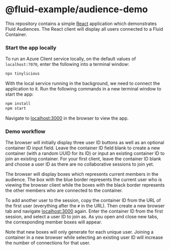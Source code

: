 # @fluid-example/audience-demo

This repository contains a simple [React](https://react.dev) application which demonstrates Fluid Audiences.
The React client will display all users connected to a Fluid Container.

### Start the app locally

To run an Azure Client service locally, on the default values of `localhost:7070`, enter the following into a terminal window:

```bash
npx tinylicious
```

With the local service running in the background, we need to connect the application to it.
Run the following commands in a new terminal window to start the app:

```bash
npm install
npm start
```

Navigate to [localhost:3000](http://localhost:3000) in the browser to view the app.

### Demo workflow

The browser will initially display three user ID buttons as well as an optional container ID input field.
Leave the container ID field blank to create a new container (with a random UUID for its ID) or input an existing container ID to join an existing container.
For your first client, leave the container ID blank and choose a user ID as there are no collaborative sessions to join yet.

The browser will display boxes which represents current members in the audience.
The box with the blue border represents the current user who is viewing the browser client while the boxes with the black border represents the other members who are connected to the container.

To add another user to the session, copy the container ID from the URL of the first user (everything after the `#` in the URL).
Then create a new browser tab and navigate [localhost:3000](http://localhost:3000) again.
Enter the container ID from the first session, and select a user ID to join as.
As you open and close new tabs, the corresponding member boxes will appear.

Note that new boxes will only generate for each unique user.
Joining a container in a new browser while selecting an existing user ID will increase the number of connections for that user.
